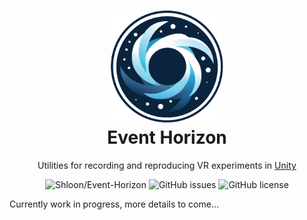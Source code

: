 <h1 align="center">
    <img src="Packages\com.ac.arl.eventhorizon\Documentation~\images\event-horizon-logo.png" width="180" >
    <br>
    Event Horizon
    <br>
</h1>

<p align="center">
    Utilities for recording and reproducing VR experiments in <a href="https://unity.com">Unity</a>
</p>

<p align="center">
    <img alt="Shloon/Event-Horizon" src="https://img.shields.io/badge/shloon-event--horizon-5fc0e1?style=for-the-badge" />
    <img alt="GitHub issues" src="https://img.shields.io/github/issues/Shloon/Event-Horizon?style=for-the-badge" />
    <img alt="GitHub license" src="https://img.shields.io/github/license/Shloon/Event-Horizon?style=for-the-badge" />
</p>

Currently work in progress, more details to come...
